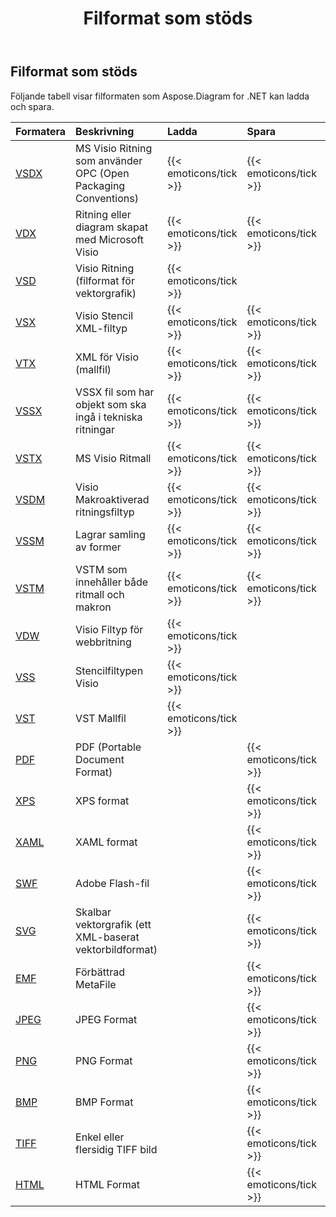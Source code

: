 ﻿---
title: Filformat som stöds
description: Aspose Diagram for .NET supports VSD, VSS, VDW, VST, VDX,VSX,VTX,VSDX, VSSX, VSTX, VSDM, VSTM, and VSSM.
type: docs
weight: 10
url: /sv/net/supported-file-formats/
---
## **Filformat som stöds**
Följande tabell visar filformaten som Aspose.Diagram for .NET kan ladda och spara.

|**Formatera**|**Beskrivning**|**Ladda**|**Spara**|**Anmärkningar**|
|:- |:- |:- |:- |:- |
|[VSDX](https://docs.fileformat.com/visio/vsdx/)|MS Visio Ritning som använder OPC (Open Packaging Conventions)|{{< emoticons/tick >}}|{{< emoticons/tick >}}||
|[VDX](https://docs.fileformat.com/visio/vdx/)  |Ritning eller diagram skapat med Microsoft Visio|{{< emoticons/tick >}}|{{< emoticons/tick >}}||
|[VSD](https://docs.fileformat.com/visio/vsd/)|Visio Ritning (filformat för vektorgrafik)|{{< emoticons/tick >}}|||
|[VSX](https://docs.fileformat.com/visio/vsx/)|Visio Stencil XML-filtyp|{{< emoticons/tick >}}|{{< emoticons/tick >}}||
|[VTX](https://docs.fileformat.com/visio/vtx/) |XML för Visio (mallfil)|{{< emoticons/tick >}}|{{< emoticons/tick >}}||
|[VSSX](https://docs.fileformat.com/visio/vssx/)|VSSX fil som har objekt som ska ingå i tekniska ritningar|{{< emoticons/tick >}}|{{< emoticons/tick >}}||
|[VSTX](https://docs.fileformat.com/visio/vstx/)|MS Visio Ritmall|{{< emoticons/tick >}}|{{< emoticons/tick >}}||
|[VSDM](https://docs.fileformat.com/visio/vsdm/)|Visio Makroaktiverad ritningsfiltyp|{{< emoticons/tick >}}|{{< emoticons/tick >}}||
|[VSSM](https://docs.fileformat.com/visio/vssm/) |Lagrar samling av former|{{< emoticons/tick >}}|{{< emoticons/tick >}}||
|[VSTM](https://docs.fileformat.com/visio/vstm/) |VSTM som innehåller både ritmall och makron|{{< emoticons/tick >}}|{{< emoticons/tick >}}||
|[VDW](https://docs.fileformat.com/visio/vdw/)|Visio Filtyp för webbritning|{{< emoticons/tick >}}|||
|[VSS](https://docs.fileformat.com/visio/vss/)|Stencilfiltypen Visio|{{< emoticons/tick >}}|||
|[VST](https://docs.fileformat.com/visio/vst/)|VST Mallfil|{{< emoticons/tick >}}|||
|[PDF](https://docs.fileformat.com/pdf/)|PDF (Portable Document Format)||{{< emoticons/tick >}}||
|[XPS](https://docs.fileformat.com/page-description-language/xps/)|XPS format||{{< emoticons/tick >}}||
|[XAML](https://docs.fileformat.com/web/xaml/)|XAML format||{{< emoticons/tick >}}||
|[SWF](https://docs.fileformat.com/page-description-language/swf/)|Adobe Flash-fil||{{< emoticons/tick >}}||
|[SVG](https://docs.fileformat.com/specification/page-description-language/svg/)|Skalbar vektorgrafik (ett XML-baserat vektorbildformat)||{{< emoticons/tick >}}||
|[EMF](https://docs.fileformat.com/image/emf/)|Förbättrad MetaFile||{{< emoticons/tick >}}||
|[JPEG](https://docs.fileformat.com/image/jpeg/)|JPEG Format||{{< emoticons/tick >}}||
|[PNG](https://docs.fileformat.com/image/png/)|PNG Format||{{< emoticons/tick >}}||
|[BMP](https://docs.fileformat.com/image/bmp/)|BMP Format||{{< emoticons/tick >}}||
|[TIFF](https://docs.fileformat.com/image/tiff/)|Enkel eller flersidig TIFF bild||{{< emoticons/tick >}}||
|[HTML](https://docs.fileformat.com/web/html/)|HTML Format||{{< emoticons/tick >}}||

